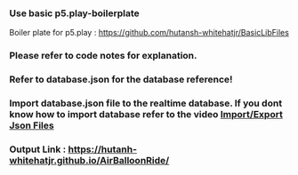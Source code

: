 
### Use basic p5.play-boilerplate
Boiler plate for p5.play : https://github.com/hutansh-whitehatjr/BasicLibFiles

### Please refer to code notes for explanation.
### Refer to database.json for the database reference!

### Import database.json file to the realtime database. If you dont know how to import database refer to the video <a href="https://www.youtube.com/watch?v=YL9j4-kjPoA&ab_channel=DroidpediaAcademy"> Import/Export Json Files</a> 

### Output Link : https://hutanh-whitehatjr.github.io/AirBalloonRide/
